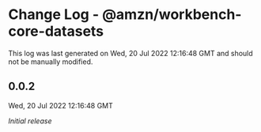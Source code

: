 # Change Log - @amzn/workbench-core-datasets

This log was last generated on Wed, 20 Jul 2022 12:16:48 GMT and should not be manually modified.

## 0.0.2
Wed, 20 Jul 2022 12:16:48 GMT

_Initial release_

